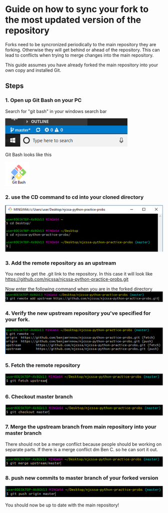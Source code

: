 # Guide on how to sync your fork to the most updated version of the repository

Forks need to be syncronized periodically to the main repository they are forking. Otherwise they will get behind or ahead of the repository. This can lead to conflicts when trying to merge changes into the main repository.

This guide assumes you have already forked the main repository into your own copy and installed Git.

## Steps
### 1. Open up Git Bash on your PC
Search for "git bash" in your windows search bar

![img](/git_tutorials/sync_fork_imgs/search_program.png)

Git Bash looks like this 

![img](/git_tutorials/sync_fork_imgs/git_bash.png)

### 2. use the CD command to cd into your cloned directory
![img](/git_tutorials/sync_fork_imgs/cd_directory.png)
### 3. Add the remote repository as an upstream
You need to get the .git link to the repository. In this case it will look like https://github.com/njcssa/njcssa-python-practice-probs.git

Now enter the following command when you are in the forked directory
![img](/git_tutorials/sync_fork_imgs/addupstream.png)

### 4. Verify the new upstream repository you've specified for your fork.
![img](/git_tutorials/sync_fork_imgs/check_remote.png)

### 5. Fetch the remote repository
![img](/git_tutorials/sync_fork_imgs/fetch_upstream.png)
### 6. Checkout master branch
![img](/git_tutorials/sync_fork_imgs/checkout_master.png)
### 7. Merge the upstream branch from main repository into your master branch
There should not be a merge conflict because people should be working on separate parts. If there is a merge conflict dm Ben C. so he can sort it out.

![img](/git_tutorials/sync_fork_imgs/merge_upstream.png)
### 8. push new commits to master branch of your forked version
![img](/git_tutorials/sync_fork_imgs/push_origin.png)

You should now be up to date with the main repository!
